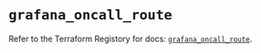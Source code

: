 # `grafana_oncall_route`

Refer to the Terraform Registory for docs: [`grafana_oncall_route`](https://registry.terraform.io/providers/grafana/grafana/3.16.0/docs/resources/oncall_route).
